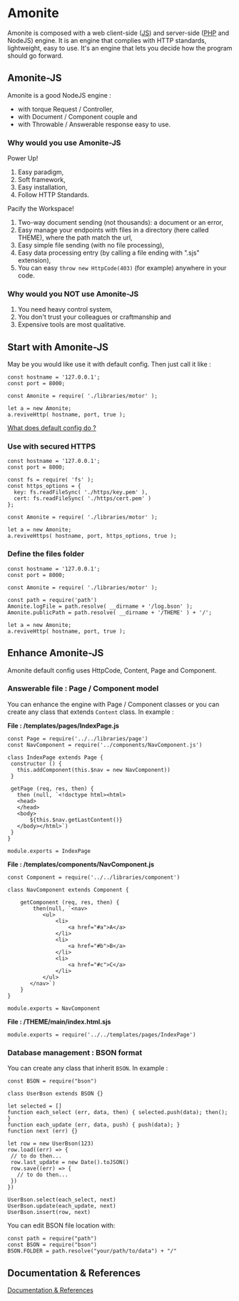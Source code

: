 # Amonite 
 Amonite is composed with a web client-side ([JS](https://github.com/karkael64/amonite-front)) and server-side ([PHP](https://github.com/karkael64/amonite-php) and NodeJS) engine. It is an engine that complies with HTTP standards, lightweight, easy to use. It's an engine that lets you decide how the program should go forward.

## Amonite-JS
 Amonite is a good NodeJS engine :
 - with torque Request / Controller, 
 - with Document / Component couple and 
 - with Throwable / Answerable response easy to use.

### Why would you use Amonite-JS
 Power Up!
 1. Easy paradigm, 
 2. Soft framework, 
 3. Easy installation, 
 4. Follow HTTP Standards.

 Pacify the Workspace!
 1. Two-way document sending (not thousands): a document or an error, 
 2. Easy manage your endpoints with files in a directory (here called THEME), where the path match the url, 
 3. Easy simple file sending (with no file processing), 
 4. Easy data processing entry (by calling a file ending with ".sjs" extension), 
 5. You can easy `throw new HttpCode(403)` (for example) anywhere in your code.

### Why would you NOT use Amonite-JS
 1. You need heavy control system, 
 3. You don't trust your colleagues or craftmanship and
 2. Expensive tools are most qualitative.

## Start with Amonite-JS
 May be you would like use it with default config. Then just call it like : 
 ```
const hostname = '127.0.0.1';
const port = 8000;

const Amonite = require( './libraries/motor' );

let a = new Amonite;
a.reviveHttp( hostname, port, true );
 ```

 [What does default config do ?](how_it_works.md#amonite-js-particularly)
 
### Use with secured HTTPS
  ```
const hostname = '127.0.0.1';
const port = 8000;

const fs = require( 'fs' );
const https_options = {
    key: fs.readFileSync( './https/key.pem' ),
    cert: fs.readFileSync( './https/cert.pem' )
};

const Amonite = require( './libraries/motor' );

let a = new Amonite;
a.reviveHttps( hostname, port, https_options, true );
 ```
 
### Define the files folder
  ```
const hostname = '127.0.0.1';
const port = 8000;

const Amonite = require( './libraries/motor' );

const path = require('path')
Amonite.logFile = path.resolve( __dirname + '/log.bson' );
Amonite.publicPath = path.resolve( __dirname + '/THEME' ) + '/';

let a = new Amonite;
a.reviveHttp( hostname, port, true );
 ```

## Enhance Amonite-JS
 Amonite default config uses HttpCode, Content, Page and Component.
 
### Answerable file : Page / Component model
 You can enhance the engine with Page / Component classes or you can create any class that extends `Content` class. In example :
 
__File : /templates/pages/IndexPage.js__
 ```
const Page = require('../../libraries/page')
const NavComponent = require('../components/NavComponent.js')

class IndexPage extends Page {
  constructor () {
    this.addComponent(this.$nav = new NavComponent))
  }
  
  getPage (req, res, then) {
    then (null, `<!doctype html><html>
    <head>
    </head>
    <body>
        ${this.$nav.getLastContent()}
    </body></html>`)
  }
}

module.exports = IndexPage

 ```
 
__File : /templates/components/NavComponent.js__
 ```
 const Component = require('../../libraries/component')
 
 class NavComponent extends Component {
 
     getComponent (req, res, then) {
         then(null, `<nav>
            <ul>
                <li>
                    <a href="#a">A</a>
                </li>
                <li>
                    <a href="#b">B</a>
                </li>
                <li>
                    <a href="#c">C</a>
                </li>
            </ul>
        </nav>`)
     }
 }
 
 module.exports = NavComponent
 ```

__File : /THEME/main/index.html.sjs__
 ```
module.exports = require('../../templates/pages/IndexPage')
 ```

### Database management : BSON format
 You can create any class that inherit `BSON`. In example :
 ```
const BSON = require("bson")

class UserBson extends BSON {}
 
let selected = []
function each_select (err, data, then) { selected.push(data); then(); }
function each_update (err, data, push) { push(data); }
function next (err) {}

let row = new UserBson(123)
row.load((err) => {
  // to do then...
  row.last_update = new Date().toJSON()
  row.save((err) => {
    // to do then...
  })
})

UserBson.select(each_select, next)
UserBson.update(each_update, next)
UserBson.insert(row, next)
 ```
 
 You can edit BSON file location with: 
 ```
const path = require("path")
const BSON = require("bson")
BSON.FOLDER = path.resolve("your/path/to/data") + "/"
 ```

## Documentation & References

[Documentation & References](#)
